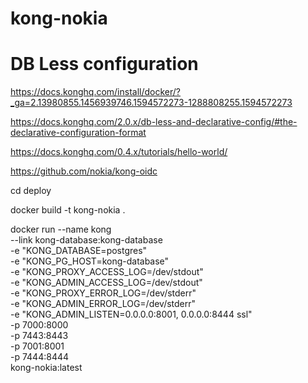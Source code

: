 # kong-nokia

# DB Less configuration
https://docs.konghq.com/install/docker/?_ga=2.13980855.1456939746.1594572273-1288808255.1594572273

https://docs.konghq.com/2.0.x/db-less-and-declarative-config/#the-declarative-configuration-format

https://docs.konghq.com/0.4.x/tutorials/hello-world/

https://github.com/nokia/kong-oidc

cd deploy

docker build -t kong-nokia .

docker run --name kong \
    --link kong-database:kong-database \
    -e "KONG_DATABASE=postgres" \
    -e "KONG_PG_HOST=kong-database" \
    -e "KONG_PROXY_ACCESS_LOG=/dev/stdout" \
    -e "KONG_ADMIN_ACCESS_LOG=/dev/stdout" \
    -e "KONG_PROXY_ERROR_LOG=/dev/stderr" \
    -e "KONG_ADMIN_ERROR_LOG=/dev/stderr" \
    -e "KONG_ADMIN_LISTEN=0.0.0.0:8001, 0.0.0.0:8444 ssl" \
    -p 7000:8000 \
    -p 7443:8443 \
    -p 7001:8001 \
    -p 7444:8444 \
    kong-nokia:latest
